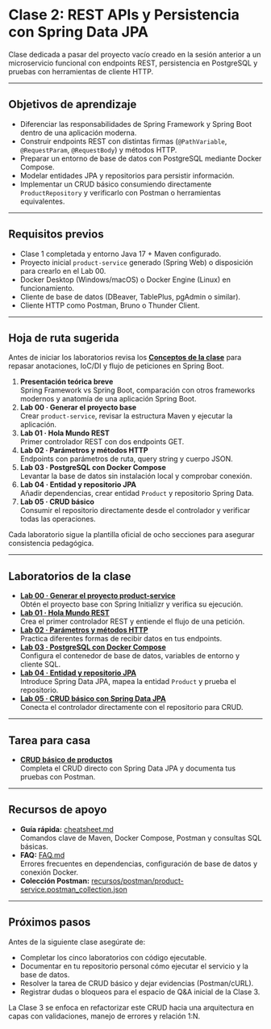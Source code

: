 # Clase 2: REST APIs y Persistencia con Spring Data JPA

Clase dedicada a pasar del proyecto vacío creado en la sesión anterior a un microservicio funcional con endpoints REST, persistencia en PostgreSQL y pruebas con herramientas de cliente HTTP.

---

## Objetivos de aprendizaje

- Diferenciar las responsabilidades de Spring Framework y Spring Boot dentro de una aplicación moderna.
- Construir endpoints REST con distintas firmas (`@PathVariable`, `@RequestParam`, `@RequestBody`) y métodos HTTP.
- Preparar un entorno de base de datos con PostgreSQL mediante Docker Compose.
- Modelar entidades JPA y repositorios para persistir información.
- Implementar un CRUD básico consumiendo directamente `ProductRepository` y verificarlo con Postman o herramientas equivalentes.

---

## Requisitos previos

- Clase 1 completada y entorno Java 17 + Maven configurado.
- Proyecto inicial `product-service` generado (Spring Web) o disposición para crearlo en el Lab 00.
- Docker Desktop (Windows/macOS) o Docker Engine (Linux) en funcionamiento.
- Cliente de base de datos (DBeaver, TablePlus, pgAdmin o similar).
- Cliente HTTP como Postman, Bruno o Thunder Client.

---

## Hoja de ruta sugerida

Antes de iniciar los laboratorios revisa los **[Conceptos de la clase](CONCEPTOS.md)** para repasar anotaciones, IoC/DI y flujo de peticiones en Spring Boot.

1. **Presentación teórica breve**  
   Spring Framework vs Spring Boot, comparación con otros frameworks modernos y anatomía de una aplicación Spring Boot.
2. **Lab 00 · Generar el proyecto base**  
   Crear `product-service`, revisar la estructura Maven y ejecutar la aplicación.
3. **Lab 01 · Hola Mundo REST**  
   Primer controlador REST con dos endpoints GET.
4. **Lab 02 · Parámetros y métodos HTTP**  
   Endpoints con parámetros de ruta, query string y cuerpo JSON.
5. **Lab 03 · PostgreSQL con Docker Compose**  
   Levantar la base de datos sin instalación local y comprobar conexión.
6. **Lab 04 · Entidad y repositorio JPA**  
   Añadir dependencias, crear entidad `Product` y repositorio Spring Data.
7. **Lab 05 · CRUD básico**  
   Consumir el repositorio directamente desde el controlador y verificar todas las operaciones.

Cada laboratorio sigue la plantilla oficial de ocho secciones para asegurar consistencia pedagógica.

---

## Laboratorios de la clase

- **[Lab 00 · Generar el proyecto product-service](labs/00-crear-proyecto/)**  
  Obtén el proyecto base con Spring Initializr y verifica su ejecución.
- **[Lab 01 · Hola Mundo REST](labs/01-hola-mundo-rest/)**  
  Crea el primer controlador REST y entiende el flujo de una petición.
- **[Lab 02 · Parámetros y métodos HTTP](labs/02-parametros-http/)**  
  Practica diferentes formas de recibir datos en tus endpoints.
- **[Lab 03 · PostgreSQL con Docker Compose](labs/03-postgresql-docker/)**  
  Configura el contenedor de base de datos, variables de entorno y cliente SQL.
- **[Lab 04 · Entidad y repositorio JPA](labs/04-entity-jpa/)**  
  Introduce Spring Data JPA, mapea la entidad `Product` y prueba el repositorio.
- **[Lab 05 · CRUD básico con Spring Data JPA](labs/05-crud-completo/)**  
  Conecta el controlador directamente con el repositorio para CRUD.

---

## Tarea para casa

- **[CRUD básico de productos](tarea/README.md)**  
  Completa el CRUD directo con Spring Data JPA y documenta tus pruebas con Postman.

---

## Recursos de apoyo

- **Guía rápida:** [cheatsheet.md](cheatsheet.md)  
  Comandos clave de Maven, Docker Compose, Postman y consultas SQL básicas.
- **FAQ:** [FAQ.md](FAQ.md)  
  Errores frecuentes en dependencias, configuración de base de datos y conexión Docker.
- **Colección Postman:** [recursos/postman/product-service.postman_collection.json](recursos/postman/product-service.postman_collection.json)

---

## Próximos pasos

Antes de la siguiente clase asegúrate de:

- Completar los cinco laboratorios con código ejecutable.
- Documentar en tu repositorio personal cómo ejecutar el servicio y la base de datos.
- Resolver la tarea de CRUD básico y dejar evidencias (Postman/cURL).
- Registrar dudas o bloqueos para el espacio de Q&A inicial de la Clase 3.

La Clase 3 se enfoca en refactorizar este CRUD hacia una arquitectura en capas con validaciones, manejo de errores y relación 1:N.
